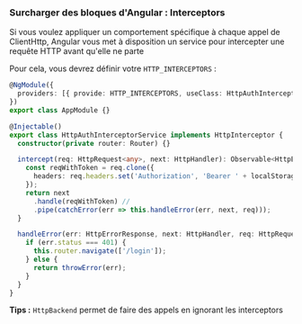 ### Surcharger des bloques d'Angular&nbsp;: Interceptors

Si vous voulez appliquer un comportement spécifique à chaque appel de ClientHttp, Angular vous met à
disposition un service pour intercepter une requête HTTP avant qu'elle ne parte

Pour cela, vous devrez définir votre `HTTP_INTERCEPTORS`&nbsp;:

```typescript
@NgModule({
  providers: [{ provide: HTTP_INTERCEPTORS, useClass: HttpAuthInterceptorService, multi: true }],
})
export class AppModule {}
```

```typescript
@Injectable()
export class HttpAuthInterceptorService implements HttpInterceptor {
  constructor(private router: Router) {}

  intercept(req: HttpRequest<any>, next: HttpHandler): Observable<HttpEvent<any>> {
    const reqWithToken = req.clone({
      headers: req.headers.set('Authorization', 'Bearer ' + localStorage.getItem(TOKEN)),
    });
    return next
      .handle(reqWithToken) //
      .pipe(catchError(err => this.handleError(err, next, req)));
  }

  handleError(err: HttpErrorResponse, next: HttpHandler, req: HttpRequest<any>): Observable<HttpEvent<any>> {
    if (err.status === 401) {
      this.router.navigate(['/login']);
    } else {
      return throwError(err);
    }
  }
}
```

**Tips&nbsp;:** `HttpBackend` permet de faire des appels en ignorant les interceptors
